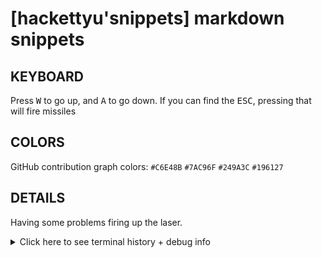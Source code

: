 # [hackettyu'snippets] markdown snippets

## KEYBOARD

Press <kbd>W</kbd> to go up, and <kbd>A</kbd> to go down.
If you can find the <kbd>ESC</kbd>, pressing that will fire missiles


## COLORS

GitHub contribution graph colors: `#C6E48B` `#7AC96F` `#249A3C` `#196127`


## DETAILS

Having some problems firing up the laser.

<details>
<summary>Click here to see terminal history + debug info</summary>
<pre>
488 cd /opt/LLL/controller/laser/
489 vi LLLSDLaserControl.c
490 make
491 make install
492 ./sanity_check
493 ./configure -o test.cfg
494 vi test.cfg
495 vi ~/last_will_and_testament.txt
496 cat /proc/meminfo
497 ps -a -x -u
498 kill -9 2207
499 kill 2208
500 ps -a -x -u
501 touch /opt/LLL/run/ok
502 LLLSDLaserControl -ok1


## CENTER IMAGE

<div align="center">
<img src="https://octodex.github.com/images/dunetocat.png" width="200">
<p>This is some centered text.</p>
</div>


## SUB

<div align="center">
<img src="https://octodex.github.com/images/megacat-2.png" width="200"><br>
<sup><strong>Fig 1:</strong> Megatocat into action</sup>
</div>
View more octocats on the [Octodex](https://octodex.github.com/)!

## REFRENCE

- [2020-04-09-github-protips-tips-tricks-hacks-and-secrets-from-lee-reilly](https://github.blog/2020-04-09-github-protips-tips-tricks-hacks-and-secrets-from-lee-reilly/)